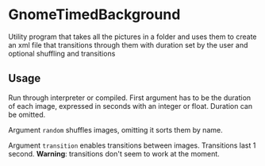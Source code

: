 # GnomeTimedBackground
Utility program that takes all the pictures in a folder and uses them to create an xml file that transitions through them with duration set by the user and optional shuffling and transitions

## Usage
Run through interpreter or compiled.
First argument has to be the duration of each image, expressed in seconds with an integer or float. Duration can be omitted.

Argument `random` shuffles images, omitting it sorts them by name.

Argument `transition` enables transitions between images. Transitions last 1 second. **Warning**: transitions don't seem to work at the moment.